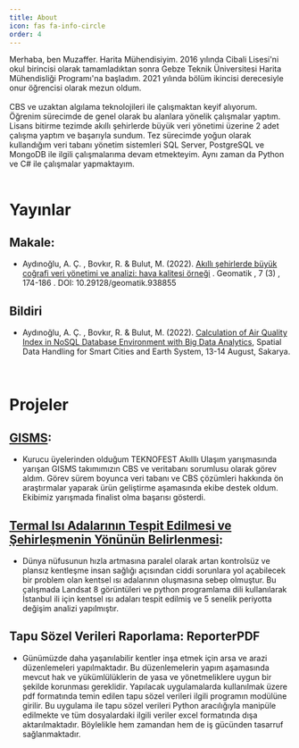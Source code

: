 ```yaml
---
title: About
icon: fas fa-info-circle
order: 4
---
```


<div class='text-justify'>
Merhaba, ben Muzaffer. Harita Mühendisiyim. 2016 yılında Cibali Lisesi'ni okul birincisi olarak tamamladıktan sonra Gebze Teknik Üniversitesi Harita Mühendisliği Programı'na başladım. 2021 yılında bölüm ikincisi derecesiyle onur öğrencisi olarak mezun oldum.</div>
<br>
<div class='text-justify'>CBS ve uzaktan algılama teknolojileri ile çalışmaktan keyif alıyorum. Öğrenim sürecimde de genel olarak bu alanlara yönelik çalışmalar yaptım. Lisans bitirme tezimde akıllı şehirlerde büyük veri yönetimi üzerine 2 adet çalışma yaptım ve başarıyla sundum. Tez sürecimde yoğun olarak kullandığım veri tabanı yönetim sistemleri SQL Server, PostgreSQL ve MongoDB ile ilgili çalışmalarıma devam etmekteyim. Aynı zaman da Python ve C# ile çalışmalar yapmaktayım.</div>
<br>

# Yayınlar

## Makale:

* 	Aydınoğlu, A. Ç. , Bovkır, R. & Bulut, M. (2022). [Akıllı şehirlerde büyük coğrafi veri yönetimi ve analizi: hava kalitesi örneği](https://dergipark.org.tr/tr/pub/geomatik/issue/66138/938855) . Geomatik , 7 (3) , 174-186 . DOI: 10.29128/geomatik.938855

## Bildiri

* Aydınoğlu, A. Ç. , Bovkır, R. & Bulut, M. (2022). [Calculation of Air Quality Index in NoSQL Database Environment with Big Data Analytics](https://www.youtube.com/watch?v=X_LwK2D-Clg), Spatial Data Handling for Smart Cities and Earth System, 13-14 August, Sakarya.

<br>

# Projeler

## [GISMS](https://www.youtube.com/watch?v=X5vuSjCwULw):

* <div class='text-justify'>Kurucu üyelerinden olduğum TEKNOFEST Akılllı Ulaşım yarışmasında yarışan GISMS takımımızın CBS ve veritabanı sorumlusu olarak görev aldım. Görev sürem boyunca veri tabanı ve CBS çözümleri hakkında ön araştırmalar yaparak ürün geliştirme aşamasında ekibe destek oldum. Ekibimiz yarışmada finalist olma başarısı gösterdi. </div>

## [Termal Isı Adalarının Tespit Edilmesi ve Şehirleşmenin Yönünün Belirlenmesi](https://github.com/muzafferbulut/UHI):

* <div class='text-justify'>Dünya nüfusunun hızla artmasına paralel olarak artan kontrolsüz ve plansız kentleşme insan sağlığı açısından ciddi sorunlara yol açabilecek bir problem olan kentsel ısı adalarının oluşmasına sebep olmuştur. Bu çalışmada Landsat 8 görüntüleri ve python programlama dili kullanılarak İstanbul ili için kentsel ısı adaları tespit edilmiş ve 5 senelik periyotta değişim analizi yapılmıştır.</div>

## Tapu Sözel Verileri Raporlama: ReporterPDF

* <div class='text-justify'>Günümüzde daha yaşanılabilir kentler inşa etmek için arsa ve arazi düzenlemeleri yapılmaktadır. Bu düzenlemelerin yapım aşamasında mevcut hak ve yükümlülüklerin de yasa ve yönetmeliklere uygun bir şekilde korunması gereklidir. Yapılacak uygulamalarda kullanılmak üzere pdf formatında temin edilen tapu sözel verileri ilgili programın modülüne girilir. Bu uygulama ile tapu sözel verileri Python aracılığıyla manipüle edilmekte ve tüm dosyalardaki ilgili veriler excel formatında dışa aktarılmaktadır. Böylelikle hem zamandan hem de iş gücünden tasarruf sağlanmaktadır.</div>